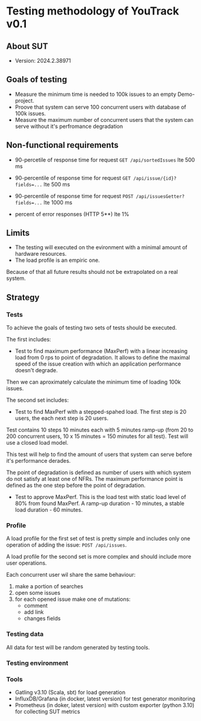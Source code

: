 # Testing methodology of YouTrack v0.1

## About SUT

- Version: 2024.2.38971

## Goals of testing

- Measure the minimum time is needed to 100k issues to an empty Demo-project.
- Proove that system can serve 100 concurrent users with database of 100k issues.
- Measure the maximum number of concurrent users that the system can serve without it's perfromance degradation

## Non-functional requirements

- 90-percetile of response time for request `GET /api/sortedIssues` lte 500 ms

- 90-percentile of response time for request `GET /api/issue/{id}?fields=...` lte 500 ms

- 90-percentile of response time for request `POST /api/issuesGetter?fields=...` lte 1000 ms

- percent of error responses (HTTP 5**) lte 1%

## Limits

- The testing will executed on the evironment with a minimal amount of hardware resources.
- The load profile is an empiric one.

Because of that all future results should not be extrapolated on a real system.

## Strategy

### Tests

To achieve the goals of testing two sets of tests should be executed.

The first includes:

- Test to find maximum performance (MaxPerf) with a linear increasing load from 0 rps to point of degradation. It allows to define the maximal speed of the issue creation with which an application performance doesn't degrade.

 Then we can aproximately calculate the minimum time of loading 100k issues.

The second set includes:

- Test to find MaxPerf with a stepped-spahed load. The first step is 20 users, the each next step is 20 users.

 Test contains 10 steps 10 minutes each with 5 minutes ramp-up (from 20 to 200 concurrent users, 10 x 15 minutes = 150 minutes for all test). Test will use a closed load model.

  This test will help to find the amount of users that system can serve before it's performance derades.

 The point of degradation is defined as number of users with which system do not satisfy at least one of NFRs. The maximum performance point is defined as the one step before the point of degradation.

- Test to approve MaxPerf. This is the load test with static load level of 80% from found MaxPerf. A ramp-up duration - 10 minutes, a stable load duration - 60 minutes.

### Profile

A load profile for the first set of test is pretty simple and includes only one operation of adding the issue: `POST /api/issues`.

A load profile for the second set is more complex and should include more user operations.

Each concurrent user wil share the same behaviour:

1. make a portion of searches
2. open some issues
3. for each opened issue make one of mutations:
   - comment
   - add link
   - changes fields

### Testing data

All data for test will be random generated by testing tools.

### Testing environment

### Tools

- Gatling v3.10 (Scala, sbt)  for load generation
- InfluxDB/Grafana (in docker, latest version) for test generator monitoring
- Prometheus (in doker, latest version) with custom exporter (python 3.10) for collecting SUT metrics
